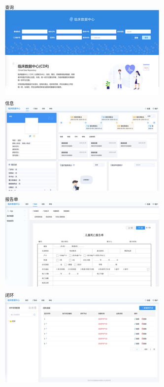 
查询
![](imgs/login.png)

信息
![](imgs/homeinfo.png)

报告单
![](imgs/homeother.png)

闭环
![](imgs/bihuan.png)
